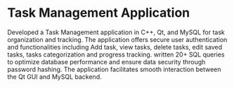 # Task Management Application

Developed a Task Management application in C++, Qt, and MySQL for task organization and tracking. The application offers secure user authentication and functionalities including Add task, view tasks, delete tasks, edit saved tasks, tasks categorization and progress tracking. written 20+ SQL queries to optimize database performance and ensure data security through password hashing. The application facilitates smooth interaction between the Qt GUI and MySQL backend.

